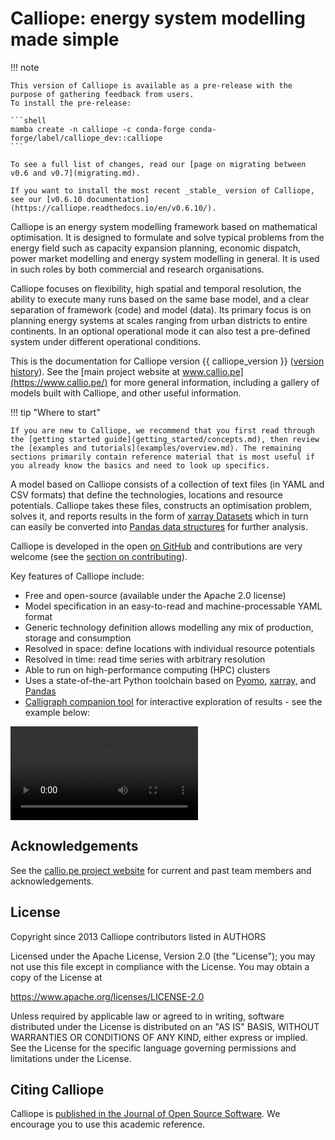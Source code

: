 # Calliope: energy system modelling made simple

!!! note

    This version of Calliope is available as a pre-release with the purpose of gathering feedback from users.
    To install the pre-release:

    ```shell
    mamba create -n calliope -c conda-forge conda-forge/label/calliope_dev::calliope
    ```

    To see a full list of changes, read our [page on migrating between v0.6 and v0.7](migrating.md).

    If you want to install the most recent _stable_ version of Calliope, see our [v0.6.10 documentation](https://calliope.readthedocs.io/en/v0.6.10/).

Calliope is an energy system modelling framework based on mathematical optimisation.
It is designed to formulate and solve typical problems from the energy field such as capacity expansion planning, economic dispatch, power market modelling and energy system modelling in general.
It is used in such roles by both commercial and research organisations.

Calliope focuses on flexibility, high spatial and temporal resolution, the ability to execute many runs based on the same base model, and a clear separation of framework (code) and model (data).
Its primary focus is on planning energy systems at scales ranging from urban districts to entire continents.
In an optional operational mode it can also test a pre-defined system under different operational conditions.

This is the documentation for Calliope version {{ calliope_version }} ([version history](version_history.md)).
See the [main project website at www.callio.pe](https://www.callio.pe/) for more general information, including a gallery of models built with Calliope, and other useful information.

!!! tip "Where to start"

    If you are new to Calliope, we recommend that you first read through the [getting started guide](getting_started/concepts.md), then review the [examples and tutorials](examples/overview.md). The remaining sections primarily contain reference material that is most useful if you already know the basics and need to look up specifics.

A model based on Calliope consists of a collection of text files (in YAML and CSV formats) that define the technologies, locations and resource potentials.
Calliope takes these files, constructs an optimisation problem, solves it, and reports results in the form of [xarray Datasets](https://docs.xarray.dev/en/v2022.03.0/user-guide/data-structures.html#dataset) which in turn can easily be converted into [Pandas data structures](https://pandas.pydata.org/pandas-docs/version/1.5/user_guide/dsintro.html#dsintro) for further analysis.

<object type="text/html" data="img/plotly_frontpage_timeseries.html" width="100%" height="400px"></object>

Calliope is developed in the open [on GitHub](https://github.com/calliope-project/calliope) and contributions are very welcome (see the [section on contributing](contributing.md)).

Key features of Calliope include:

* Free and open-source (available under the Apache 2.0 license)
* Model specification in an easy-to-read and machine-processable YAML format
* Generic technology definition allows modelling any mix of production, storage and consumption
* Resolved in space: define locations with individual resource potentials
* Resolved in time: read time series with arbitrary resolution
* Able to run on high-performance computing (HPC) clusters
* Uses a state-of-the-art Python toolchain based on [Pyomo](https://pyomo.readthedocs.io/en/stable/), [xarray](https://docs.xarray.dev/en/stable/), and [Pandas](https://pandas.pydata.org/)
* [Calligraph companion tool](https://calligraph.readthedocs.io/) for interactive exploration of results - see the example below:
<video controls>
    <source src="https://spontaneous-choux-e05fa1.netlify.app/calligraph.mp4" type="video/mp4">
</video>

## Acknowledgements

See the [callio.pe project website](https://www.callio.pe/partners-and-team/) for current and past team members and acknowledgements.

## License

Copyright since 2013 Calliope contributors listed in AUTHORS

Licensed under the Apache License, Version 2.0 (the "License"); you
may not use this file except in compliance with the License. You may
obtain a copy of the License at

<https://www.apache.org/licenses/LICENSE-2.0>

Unless required by applicable law or agreed to in writing, software
distributed under the License is distributed on an "AS IS" BASIS,
WITHOUT WARRANTIES OR CONDITIONS OF ANY KIND, either express or implied.
See the License for the specific language governing permissions and
limitations under the License.

## Citing Calliope

Calliope is [published in the Journal of Open Source Software](https://joss.theoj.org/papers/10.21105/joss.00825).
We encourage you to use this academic reference.
